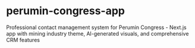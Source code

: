 # perumin-congress-app
Professional contact management system for Perumin Congress - Next.js app with mining industry theme, AI-generated visuals, and comprehensive CRM features
